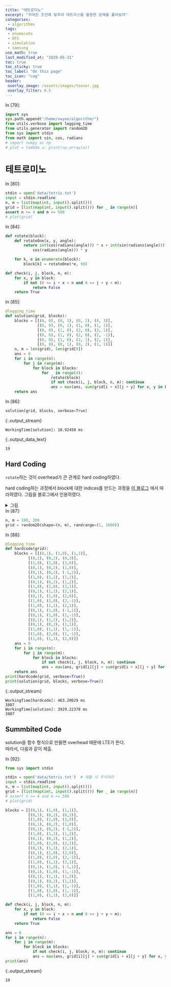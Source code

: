 ```yaml
---
title: "테트로미노"
excerpt: "주어진 조건에 맞추어 테트리스를 활용한 문제를 풀어보자"
categories:
 - algorithms
tags:
 - enumerate
 - DFS
 - simulation
 - samsung
use_math: true
last_modified_at: "2020-05-31"
toc: true
toc_sticky: true
toc_label: "On this page"
toc_icon: "cog"
header:
 overlay_image: /assets/images/teaser.jpg
 overlay_filter: 0.5
---
```


<div class="prompt input_prompt">
In&nbsp;[79]:
</div>

<div class="input_area" markdown="1">

```python
import sys
sys.path.append("/home/swyoo/algorithm/")
from utils.verbose import logging_time
from utils.generator import random2D
from sys import stdin
from math import sin, cos, radians
# import numpy as np
# plot = lambda a: print(np.array(a))
```

</div>

# 테트로미노

<div class="prompt input_prompt">
In&nbsp;[80]:
</div>

<div class="input_area" markdown="1">

```python
stdin = open('data/tetris.txt')
input = stdin.readline
n, m = list(map(int, input().split()))
grid = [list(map(int, input().split())) for _ in range(n)]
assert n >= 4 and m <= 500
# plot(grid)
```

</div>

<div class="prompt input_prompt">
In&nbsp;[84]:
</div>

<div class="input_area" markdown="1">

```python
def rotate(block):
    def rotateOne(x, y, angle):
        return int(cos(radians(angle))) * x + int(sin(radians(angle))) * y, - int(sin(radians(angle))) * x + int(
            cos(radians(angle))) * y

    for k, e in enumerate(block):
        block[k] = rotateOne(*e, 90)

def check(i, j, block, n, m):
    for x, y in block:
        if not (0 <= i + x < n and 0 <= j + y < m):
            return False
    return True
```

</div>

<div class="prompt input_prompt">
In&nbsp;[85]:
</div>

<div class="input_area" markdown="1">

```python
@logging_time
def solution(grid, blocks):
    blocks = [[(0, 0), (0, 1), (0, 2), (0, 3)],
              [(0, 0), (0, 1), (1, 0), (1, 1)],
              [(0, 0), (1, 0), (2, 0), (2, 1)],
              [(0, 0), (1, 0), (2, 0), (2, -1)],
              [(0, 0), (1, 0), (1, 1), (2, 1)],
              [(0, 0), (0, 1), (0, 2), (1, 1)]]
    n, m = len(grid), len(grid[0])
    ans = 0
    for i in range(n):
        for j in range(m):
            for block in blocks:
                for _ in range(4):
                    rotate(block)
                    if not check(i, j, block, n, m): continue
                    ans = max(ans, sum(grid[i + x][j + y] for x, y in block))
    return ans
```

</div>

<div class="prompt input_prompt">
In&nbsp;[86]:
</div>

<div class="input_area" markdown="1">

```python
solution(grid, blocks, verbose=True)
```

</div>

{:.output_stream}

```
WorkingTime[solution]: 10.92458 ms

```




{:.output_data_text}

```
19
```



## Hard Coding

`rotate`하는 것이 overhead가 큰 관계로 hard coding하였다. 

hard coding하는 과정에서 block에 대한 indices를 만드는 과정을 [이 블로그](https://rebas.kr/792) 에서 따라하였다. 
그림을 블로그에서 인용하였다. 
<details> <summary> 그림 </summary>
    <p> 19가지 경우의 수가 있다.</p>
    <img src= "https://img1.daumcdn.net/thumb/R1280x0/?scode=mtistory2&fname=http%3A%2F%2Fcfile2.uf.tistory.com%2Fimage%2F99D6FE375C83EA532A613B" width="300">
</details>

<div class="prompt input_prompt">
In&nbsp;[87]:
</div>

<div class="input_area" markdown="1">

```python
n, m = 100, 200
grid = random2D(shape=(n, m), randrange=(1, 1000))
```

</div>

<div class="prompt input_prompt">
In&nbsp;[88]:
</div>

<div class="input_area" markdown="1">

```python
@logging_time
def hardcode(grid):
    blocks = [[(0,1), (1,0), (1,1)],
          [(0,1), (0,2), (0,3)],
          [(1,0), (2,0), (3,0)],
          [(0,1), (0,2), (1,0)],
          [(0,1), (0,2), (-1,2)],
          [(1,0), (1,1), (1,2)],
          [(0,1), (0,2), (1,2)],
          [(1,0), (2,0), (2,1)],
          [(0,1), (1,1), (2,1)],
          [(0,1), (1,0), (2,0)],
          [(1,0), (2,0), (2,-1)],
          [(1,0), (1,1), (2,1)],
          [(0,1), (1,0), (-1,1)],
          [(0,1), (1,0), (1,-1)],
          [(0,1), (1,1), (1,2)],
          [(0,1), (0,2), (1,1)],
          [(1,0), (1,1), (1,-1)],
          [(1,0), (2,0), (1,-1)],
          [(1,0), (1,1), (2,0)]]
    ans = 0
    for i in range(n):
        for j in range(m):
            for block in blocks:
                if not check(i, j, block, n, m): continue
                ans = max(ans, grid[i][j] + sum(grid[i + x][j + y] for x, y in block))
    return ans
print(hardcode(grid, verbose=True))
print(solution(grid, blocks, verbose=True))
```

</div>

{:.output_stream}

```
WorkingTime[hardcode]: 463.20629 ms
3887
WorkingTime[solution]: 3929.22378 ms
3887

```

## Summbited Code

solution을 함수 형식으로 만들면 overhead 때문에 LTE가 뜬다. <br>
따라서, 다음과 같이 제출.

<div class="prompt input_prompt">
In&nbsp;[92]:
</div>

<div class="input_area" markdown="1">

```python
from sys import stdin

stdin = open('data/tetris.txt')  # 제출 시 주석처리
input = stdin.readline
n, m = list(map(int, input().split()))
grid = [list(map(int, input().split())) for _ in range(n)]
# assert n >= 4 and m <= 500
# plot(grid)

blocks = [[(0,1), (1,0), (1,1)],
          [(0,1), (0,2), (0,3)],
          [(1,0), (2,0), (3,0)],
          [(0,1), (0,2), (1,0)],
          [(0,1), (0,2), (-1,2)],
          [(1,0), (1,1), (1,2)],
          [(0,1), (0,2), (1,2)],
          [(1,0), (2,0), (2,1)],
          [(0,1), (1,1), (2,1)],
          [(0,1), (1,0), (2,0)],
          [(1,0), (2,0), (2,-1)],
          [(1,0), (1,1), (2,1)],
          [(0,1), (1,0), (-1,1)],
          [(0,1), (1,0), (1,-1)],
          [(0,1), (1,1), (1,2)],
          [(0,1), (0,2), (1,1)],
          [(1,0), (1,1), (1,-1)],
          [(1,0), (2,0), (1,-1)],
          [(1,0), (1,1), (2,0)]]

def check(i, j, block, n, m):
    for x, y in block:
        if not (0 <= i + x < n and 0 <= j + y < m):
            return False
    return True

ans = 0
for i in range(n):
    for j in range(m):
        for block in blocks:
            if not check(i, j, block, n, m): continue
            ans = max(ans, grid[i][j] + sum(grid[i + x][j + y] for x, y in block))
print(ans)
```

</div>

{:.output_stream}

```
19

```
